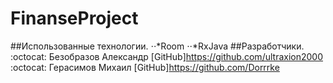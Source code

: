 # FinanseProject
##Использованные технологии.
⋅⋅*Room
⋅⋅*RxJava
##Разработчики.
:octocat: Безобразов Александр
[GitHub]https://github.com/ultraxion2000
:octocat: Герасимов Михаил
[GitHub]https://github.com/Dorrrke
